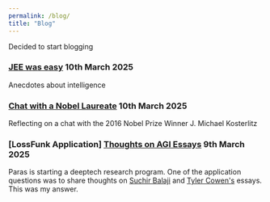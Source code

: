 ```yaml
---
permalink: /blog/
title: "Blog"
---
```

Decided to start blogging 

### [JEE was easy](./jee-was-easy) 10th March 2025
Anecdotes about intelligence

### [Chat with a Nobel Laureate](./chat-with-a-nobel-laureate) 10th March 2025
Reflecting on a chat with the 2016 Nobel Prize Winner J. Michael Kosterlitz

### [LossFunk Application] [Thoughts on AGI Essays](./thoughts-on-AGI-essays) 9th March 2025
Paras is starting a deeptech research program. One of the application questions was to share thoughts on [Suchir Balaji](https://docs.google.com/document/d/1ItRqrpgQHJ05rQx0zc26t1_NgpUcw3znwTWpXxqH8uI/edit?tab=t.0#heading=h.qslpqdtnxw1r) and [Tyler Cowen's](https://marginalrevolution.com/marginalrevolution/2025/02/why-i-think-ai-take-off-is-relatively-slow.html) essays. This was my answer.